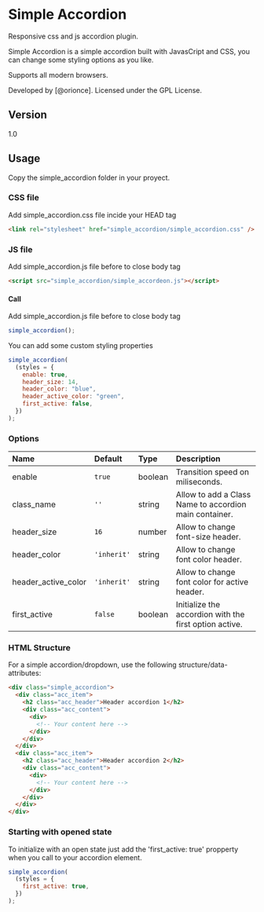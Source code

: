 # Simple Accordion

Responsive css and js accordion plugin.

Simple Accordion is a simple accordion built with JavasCript and CSS, you can change some styling options as you like.

Supports all modern browsers.

Developed by [@orionce]. Licensed under the GPL License.

## Version

1.0

## Usage

Copy the simple_accordion folder in your proyect.

### CSS file

Add simple_accordion.css file incide your HEAD tag

```html
<link rel="stylesheet" href="simple_accordion/simple_accordion.css" />
```

### JS file

Add simple_accordion.js file before to close body tag

```html
<script src="simple_accordion/simple_accordeon.js"></script>
```

#### Call

Add simple_accordion.js file before to close body tag

```javascript
simple_accordion();
```

You can add some custom styling properties

```javascript
simple_accordion(
  (styles = {
    enable: true,
    header_size: 14,
    header_color: "blue",
    header_active_color: "green",
    first_active: false,
  })
);
```

### Options

| Name                | Default     | Type    | Description                                            |
| :------------------ | :---------- | :------ | :----------------------------------------------------- |
| enable              | `true`      | boolean | Transition speed on miliseconds.                       |
| class_name          | `''`        | string  | Allow to add a Class Name to accordion main container. |
| header_size         | `16`        | number  | Allow to change font-size header.                      |
| header_color        | `'inherit'` | string  | Allow to change font color header.                     |
| header_active_color | `'inherit'` | string  | Allow to change font color for active header.          |
| first_active        | `false`     | boolean | Initialize the accordion with the first option active. |

### HTML Structure

For a simple accordion/dropdown, use the following structure/data-attributes:

```html
<div class="simple_accordion">
  <div class="acc_item">
    <h2 class="acc_header">Header accordion 1</h2>
    <div class="acc_content">
      <div>
        <!-- Your content here -->
      </div>
    </div>
  </div>
  <div class="acc_item">
    <h2 class="acc_header">Header accordion 2</h2>
    <div class="acc_content">
      <div>
        <!-- Your content here -->
      </div>
    </div>
  </div>
</div>
```

### Starting with opened state

To initialize with an open state just add the 'first_active: true' propperty when you call to your accordion element.

```javascript
simple_accordion(
  (styles = {
    first_active: true,
  })
);
```
